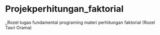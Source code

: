 # Projekperhitungan_faktorial
_Rozel
tugas fundamental programing materi perhitungan faktorial
(Rozel Tasri Orama) 
